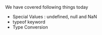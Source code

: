 We have covered following things today
-  Special Values : undefined, null and NaN
-  typeof keyword
-  Type Conversion